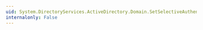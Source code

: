 ```yaml
---
uid: System.DirectoryServices.ActiveDirectory.Domain.SetSelectiveAuthenticationStatus(System.String,System.Boolean)
internalonly: False
---
```

